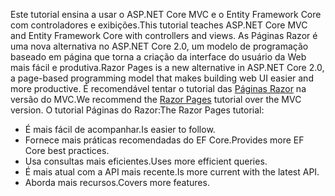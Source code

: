 <span data-ttu-id="ead0d-101">Este tutorial ensina a usar o ASP.NET Core MVC e o Entity Framework Core com controladores e exibições.</span><span class="sxs-lookup"><span data-stu-id="ead0d-101">This tutorial teaches ASP.NET Core MVC and Entity Framework Core with controllers and views.</span></span> <span data-ttu-id="ead0d-102">As Páginas Razor é uma nova alternativa no ASP.NET Core 2.0, um modelo de programação baseado em página que torna a criação da interface do usuário da Web mais fácil e produtiva.</span><span class="sxs-lookup"><span data-stu-id="ead0d-102">Razor Pages is a new alternative in ASP.NET Core 2.0, a page-based programming model that makes building web UI easier and more productive.</span></span> <span data-ttu-id="ead0d-103">É recomendável tentar o tutorial das [Páginas Razor](xref:data/ef-rp/intro) na versão do MVC.</span><span class="sxs-lookup"><span data-stu-id="ead0d-103">We recommend the [Razor Pages](xref:data/ef-rp/intro) tutorial over the MVC version.</span></span> <span data-ttu-id="ead0d-104">O tutorial Páginas do Razor:</span><span class="sxs-lookup"><span data-stu-id="ead0d-104">The Razor Pages tutorial:</span></span>

* <span data-ttu-id="ead0d-105">É mais fácil de acompanhar.</span><span class="sxs-lookup"><span data-stu-id="ead0d-105">Is easier to follow.</span></span>
* <span data-ttu-id="ead0d-106">Fornece mais práticas recomendadas do EF Core.</span><span class="sxs-lookup"><span data-stu-id="ead0d-106">Provides more EF Core best practices.</span></span>
* <span data-ttu-id="ead0d-107">Usa consultas mais eficientes.</span><span class="sxs-lookup"><span data-stu-id="ead0d-107">Uses more efficient queries.</span></span>
* <span data-ttu-id="ead0d-108">É mais atual com a API mais recente.</span><span class="sxs-lookup"><span data-stu-id="ead0d-108">Is more current with the latest API.</span></span>
* <span data-ttu-id="ead0d-109">Aborda mais recursos.</span><span class="sxs-lookup"><span data-stu-id="ead0d-109">Covers more features.</span></span>
